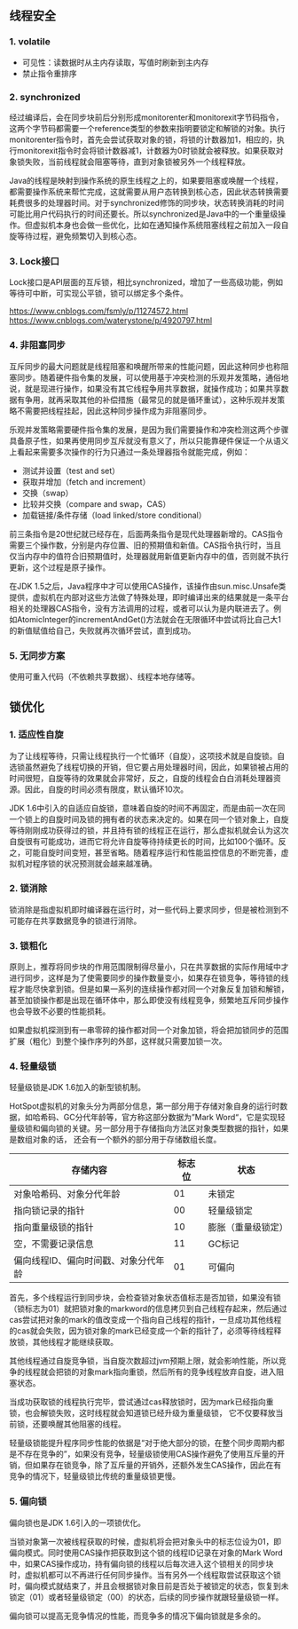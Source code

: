## 线程安全
### 1. volatile
* 可见性：读数据时从主内存读取，写值时刷新到主内存
* 禁止指令重排序

### 2. synchronized
经过编译后，会在同步块前后分别形成monitorenter和monitorexit字节码指令，这两个字节码都需要一个reference类型的参数来指明要锁定和解锁的对象。执行monitorenter指令时，首先会尝试获取对象的锁，将锁的计数器加1，相应的，执行monitorexit指令时会将锁计数器减1，计数器为0时锁就会被释放。如果获取对象锁失败，当前线程就会阻塞等待，直到对象锁被另外一个线程释放。

Java的线程是映射到操作系统的原生线程之上的，如果要阻塞或唤醒一个线程，都需要操作系统来帮忙完成，这就需要从用户态转换到核心态，因此状态转换需要耗费很多的处理器时间。对于synchronized修饰的同步块，状态转换消耗的时间可能比用户代码执行的时间还要长。所以synchronized是Java中的一个重量级操作。但虚拟机本身也会做一些优化，比如在通知操作系统阻塞线程之前加入一段自旋等待过程，避免频繁切入到核心态。

### 3. Lock接口
Lock接口是API层面的互斥锁，相比synchronized，增加了一些高级功能，例如等待可中断，可实现公平锁，锁可以绑定多个条件。

https://www.cnblogs.com/fsmly/p/11274572.html  
https://www.cnblogs.com/waterystone/p/4920797.html

### 4. 非阻塞同步
互斥同步的最大问题就是线程阻塞和唤醒所带来的性能问题，因此这种同步也称阻塞同步。随着硬件指令集的发展，可以使用基于冲突检测的乐观并发策略，通俗地说，就是现进行操作，如果没有其它线程争用共享数据，就操作成功；如果共享数据有争用，就再采取其他的补偿措施（最常见的就是循环重试），这种乐观并发策略不需要把线程挂起，因此这种同步操作成为非阻塞同步。

乐观并发策略需要硬件指令集的发展，是因为我们需要操作和冲突检测这两个步骤具备原子性，如果再使用同步互斥就没有意义了，所以只能靠硬件保证一个从语义上看起来需要多次操作的行为只通过一条处理器指令就能完成，例如：
* 测试并设置（test and set）
* 获取并增加（fetch and increment）
* 交换（swap）
* 比较并交换（compare and swap，CAS）
* 加载链接/条件存储（load linked/store conditional）

前三条指令是20世纪就已经存在，后面两条指令是现代处理器新增的。CAS指令需要三个操作数，分别是内存位置、旧的预期值和新值。CAS指令执行时，当且仅当内存中的值符合旧预期值时，处理器就用新值更新内存中的值，否则就不执行更新，这个过程是原子操作。

在JDK 1.5之后，Java程序中才可以使用CAS操作，该操作由sun.misc.Unsafe类提供，虚拟机在内部对这些方法做了特殊处理，即时编译出来的结果就是一条平台相关的处理器CAS指令，没有方法调用的过程，或者可以认为是内联进去了。例如AtomicInteger的incrementAndGet()方法就会在无限循环中尝试将比自己大1的新值赋值给自己，失败就再次循环尝试，直到成功。

### 5. 无同步方案
使用可重入代码（不依赖共享数据）、线程本地存储等。

## 锁优化
### 1. 适应性自旋
为了让线程等待，只需让线程执行一个忙循环（自旋），这项技术就是自旋锁。自选锁虽然避免了线程切换的开销，但它要占用处理器时间，因此，如果锁被占用的时间很短，自旋等待的效果就会非常好，反之，自旋的线程会白白消耗处理器资源。因此，自旋的时间必须有限度，默认循环10次。

JDK 1.6中引入的自适应自旋锁，意味着自旋的时间不再固定，而是由前一次在同一个锁上的自旋时间及锁的拥有者的状态来决定的。如果在同一个锁对象上，自旋等待刚刚成功获得过的锁，并且持有锁的线程正在运行，那么虚拟机就会认为这次自旋很有可能成功，进而它将允许自旋等待持续更长的时间，比如100个循环。反之，可能自旋时间变短，甚至省略。随着程序运行和性能监控信息的不断完善，虚拟机对程序锁的状况预测就会越来越准确。

### 2. 锁消除
锁消除是指虚拟机即时编译器在运行时，对一些代码上要求同步，但是被检测到不可能存在共享数据竞争的锁进行消除。

### 3. 锁粗化
原则上，推荐将同步块的作用范围限制得尽量小，只在共享数据的实际作用域中才进行同步，这样是为了使需要同步的操作数量变小，如果存在锁竞争，等待锁的线程才能尽快拿到锁。但是如果一系列的连续操作都对同一个对象反复加锁和解锁，甚至加锁操作都是出现在循环体中，那么即使没有线程竞争，频繁地互斥同步操作也会导致不必要的性能损耗。

如果虚拟机探测到有一串零碎的操作都对同一个对象加锁，将会把加锁同步的范围扩展（粗化）到整个操作序列的外部，这样就只需要加锁一次。

### 4. 轻量级锁
轻量级锁是JDK 1.6加入的新型锁机制。

HotSpot虚拟机的对象头分为两部分信息，第一部分用于存储对象自身的运行时数据，如哈希码、GC分代年龄等，官方称这部分数据为”Mark Word“，它是实现轻量级锁和偏向锁的关键。另一部分用于存储指向方法区对象类型数据的指针，如果是数组对象的话， 还会有一个额外的部分用于存储数组长度。

|  存储内容   |  标志位 | 状态 |
|  ----  | ----  | ----  |
| 对象哈希码、对象分代年龄  | 01 | 未锁定 |
| 指向锁记录的指针  | 00 | 轻量级锁定 |
| 指向重量级锁的指针  | 10 | 膨胀（重量级锁定） |
| 空，不需要记录信息  | 11 | GC标记 |
| 偏向线程ID、偏向时间戳、对象分代年龄  | 01 | 可偏向 |

首先，多个线程运行到同步块，会检查锁对象状态值标志是否加锁，如果没有锁（锁标志为01）就把锁对象的markword的信息拷贝到自己线程存起来，然后通过cas尝试把对象的mark的值改变成一个指向自己线程的指针，一旦成功其他线程的cas就会失败，因为锁对象的mark已经变成一个新的指针了，必须等待线程释放锁，其他线程才能继续获取。

其他线程通过自旋竞争锁，当自旋次数超过jvm预期上限，就会影响性能，所以竞争的线程就会把锁的对象mark指向重锁，然后所有的竞争线程放弃自旋，进入阻塞状态。

当成功获取锁的线程执行完毕，尝试通过cas释放锁时，因为mark已经指向重锁，也会解锁失败，这时线程就会知道锁已经升级为重量级锁， 它不仅要释放当前锁，还要唤醒其他阻塞的线程。

轻量级锁能提升程序同步性能的依据是“对于绝大部分的锁，在整个同步周期内都是不存在竞争的”，如果没有竞争，轻量级锁使用CAS操作避免了使用互斥量的开销，但如果存在锁竞争，除了互斥量的开销外，还额外发生CAS操作，因此在有竞争的情况下，轻量级锁比传统的重量级锁更慢。

### 5. 偏向锁
偏向锁也是JDK 1.6引入的一项锁优化。

当锁对象第一次被线程获取的时候，虚拟机将会把对象头中的标志位设为01，即偏向模式。同时使用CAS操作把获取到这个锁的线程ID记录在对象的Mark Word中，如果CAS操作成功，持有偏向锁的线程以后每次进入这个锁相关的同步块时，虚拟机都可以不再进行任何同步操作。当有另外一个线程取尝试获取这个锁时，偏向模式就结束了，并且会根据锁对象目前是否处于被锁定的状态，恢复到未锁定（01）或者轻量级锁定（00）的状态，后续的同步操作就跟轻量级锁一样。

偏向锁可以提高无竞争情况的性能，而竞争多的情况下偏向锁就是多余的。
